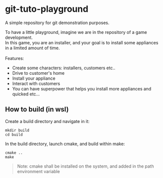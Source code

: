 # git-tuto-playground
A simple repository for git demonstration purposes.

To have a little playground, imagine we are in the repository of a game development. <br/>
In this game, you are an installer, and your goal is to install some appliances in a limited amount of time. <br/>
<br/>
Features:
- Create some characters: installers, customers etc..
- Drive to customer's home
- Install your appliance
- Interact with customers
- You can have superpower that helps you install more appliances and quicked etc...

## How to build (in wsl)
Create a build directory and navigate in it:<br/>
```shell
mkdir build
cd build
```

In the build directory, launch cmake, and build within make:<br/>
```shell
cmake ..
make
```

>Note: cmake shall be installed on the system, and added in the path environment variable
